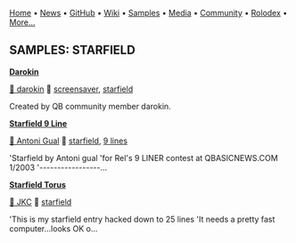 [Home](https://qb64.com) • [News](../news.md) • [GitHub](../github.md) • [Wiki](../wiki.md) • [Samples](../samples.md) • [Media](../media.md) • [Community](../community.md) • [Rolodex](../rolodex.md) • [More...](../more.md)

## SAMPLES: STARFIELD

**[Darokin](darokin/index.md)**

[🐝 darokin](darokin.md) 🔗 [screensaver](screensaver.md), [starfield](starfield.md)

Created by QB community member darokin.

**[Starfield 9 Line](starfield/index.md)**

[🐝 Antoni Gual](antoni-gual.md) 🔗 [starfield](starfield.md), [9 lines](9-lines.md)

'Starfield by Antoni gual 'for Rel's 9 LINER contest at QBASICNEWS.COM  1/2003 '-----------------...

**[Starfield Torus](starfield-torus/index.md)**

[🐝 JKC](jkc.md) 🔗 [starfield](starfield.md)

'This is my starfield entry hacked down to 25 lines 'It needs a pretty fast computer...looks OK o...

